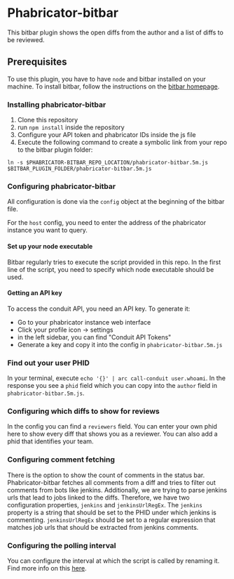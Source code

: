 # Phabricator-bitbar

This bitbar plugin shows the open diffs from the author and a list of diffs to be reviewed.

## Prerequisites
To use this plugin, you have to have `node` and bitbar installed on your machine. 
To install bitbar, follow the instructions on the [bitbar homepage](https://getbitbar.com/).


### Installing phabricator-bitbar
1. Clone this repository
2. run `npm install` inside the repository
3. Configure your API token and phabricator IDs inside the js file
4. Execute the following command to create a symbolic link from your repo to the bitbar plugin folder:
```shell
ln -s $PHABRICATOR-BITBAR_REPO_LOCATION/phabricator-bitbar.5m.js $BITBAR_PLUGIN_FOLDER/phabricator-bitbar.5m.js
```

### Configuring phabricator-bitbar
All configuration is done via the `config` object at the beginning of the bitbar file.

For the `host` config, you need to enter the address of the phabricator instance you want to query.

#### Set up your node executable
Bitbar regularly tries to execute the script provided in this repo. In the first line of the script, you need to
specify which node executable should be used.

#### Getting an API key
To access the conduit API, you need an API key.
To generate it:
- Go to your phabricator instance web interface
- Click your profile icon -> settings
- in the left sidebar, you can find "Conduit API Tokens"
- Generate a key and copy it into the config in `phabricator-bitbar.5m.js`

### Find out your user PHID
In your terminal, execute `echo '{}' | arc call-conduit user.whoami`. In the response you see a `phid` field which
you can copy into the `author` field in `phabricator-bitbar.5m.js`.

### Configuring which diffs to show for reviews
In the config you can find a `reviewers` field. You can enter your own phid here to show every diff that shows you as a reviewer. You can also add a phid that identifies your team.

### Configuring comment fetching
There is the option to show the count of comments in the status bar. Phabricator-bitbar fetches all comments from a diff and tries to filter out comments from bots
like jenkins. Additionally, we are trying to parse jenkins urls that lead to jobs linked to the diffs. Therefore, we have two configuration properties, `jenkins` and 
`jenkinsUrlRegEx`. The `jenkins` property is a string that should be set to the PHID under which jenkins is commenting.
`jenkinsUrlRegEx` should be set to a regular expression that matches job urls that should be extracted from jenkins comments.

### Configuring the polling interval
You can configure the interval at which the script is called by renaming it. Find more info on this [here](https://github.com/matryer/bitbar#configure-the-refresh-time).
